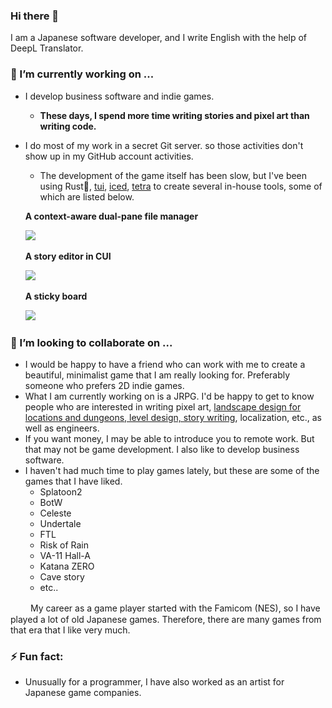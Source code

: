 ### Hi there 👋

I am a Japanese software developer, and I write English with the help of DeepL Translator.

### 🔭 I’m currently working on ...

- I develop business software and indie games.
  - **These days, I spend more time writing stories and pixel art than writing code.**
- I do most of my work in a secret Git server. so those activities don't show up in my GitHub account activities.
  - The development of the game itself has been slow, but I've been using Rust🚀, [tui](https://github.com/fdehau/tui-rs), [iced](https://github.com/iced-rs/iced), [tetra](https://github.com/17cupsofcoffee/tetra) to create several in-house tools, some of which are listed below.

  **A context-aware dual-pane file manager**
  
  <img src="pf.png" width="325" srcset="pf.png 1x, pf.png 2x">

  
  **A story editor in CUI**

  <img src="caw.png" width="509" srcset="caw.png 1x, caw.png 2x">


  **A sticky board**

  <img src="titanboard.png" width="597" srcset="titanboard.png 1x, titanboard.png 2x">



### 👯 I’m looking to collaborate on ...

  - I would be happy to have a friend who can work with me to create a beautiful, minimalist game that I am really looking for.
Preferably someone who prefers 2D indie games.
  - What I am currently working on is a JRPG. I'd be happy to get to know people who are interested in writing pixel art, [landscape design for locations and dungeons, level design, story writing](https://minahito.wordpress.com/2012/09/01/planner-one-of-disciplines-in-japanese-video-game-industory/), localization, etc., as well as engineers.
  - If you want money, I may be able to introduce you to remote work. But that may not be game development. I also like to develop business software.
  - I haven't had much time to play games lately, but these are some of the games that I have liked.
      - Splatoon2
      - BotW
      - Celeste
      - Undertale
      - FTL
      - Risk of Rain
      - VA-11 Hall-A
      - Katana ZERO
      - Cave story
      - etc..

  　　 My career as a game player started with the Famicom (NES), so I have played a lot of old Japanese games. Therefore, there are many games from that era that I like very much.
    

### ⚡ Fun fact:
  - Unusually for a programmer, I have also worked as an artist for Japanese game companies.


<!--
**sumibi-yakitori/sumibi-yakitori** is a ✨ _special_ ✨ repository because its `README.md` (this file) appears on your GitHub profile.

Here are some ideas to get you started:

- 🔭 I’m currently working on ...
- 🌱 I’m currently learning ...
- 👯 I’m looking to collaborate on ...
- 🤔 I’m looking for help with ...
- 💬 Ask me about ...
- 📫 How to reach me: ...
- 😄 Pronouns: ...
- ⚡ Fun fact: ...
-->
